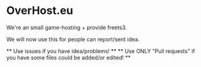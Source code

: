 # OverHost.eu
We're an small game-hosting + provide freets3.
<p></p>
We will now use this for people can report/sent idea.

** Use issues if you have idea/problems! **
** Use ONLY "Pull requests" if you have some files could be added/or edited! **
